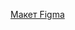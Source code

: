 [Макет Figma](https://www.figma.com/design/91vfTE80d5h9CzbhZeXc18/%D0%A1%D0%B0%D0%B9%D1%82-%D0%BF%D0%BE%D1%80%D1%82%D1%84%D0%BE%D0%BB%D0%B8%D0%BE?node-id=2-339&t=Folv8yx6Lr2lHFA2-0)